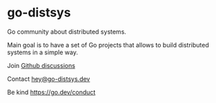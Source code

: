 # go-distsys

Go community about distributed systems.

Main goal is to have a set of Go projects that allows to build distributed systems in a simple way.

Join [Github discussions](https://github.com/orgs/go-distsys/discussions)

Contact [hey@go-distsys.dev](mailto:hey@go-distsys.dev) 

Be kind https://go.dev/conduct

